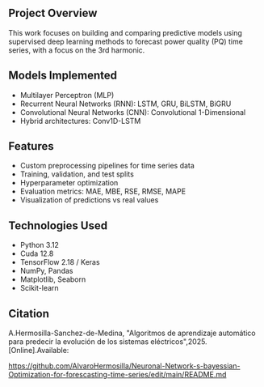 ##  Project Overview

This work focuses on building and comparing predictive models using supervised deep learning methods to forecast power quality (PQ) time series, with a focus on the 3rd harmonic.

##  Models Implemented

- Multilayer Perceptron (MLP)
- Recurrent Neural Networks (RNN): LSTM, GRU, BiLSTM, BiGRU
- Convolutional Neural Networks (CNN): Convolutional 1-Dimensional
- Hybrid architectures: Conv1D-LSTM
  
##  Features

- Custom preprocessing pipelines for time series data
- Training, validation, and test splits
- Hyperparameter optimization
- Evaluation metrics: MAE, MBE, RSE, RMSE, MAPE
- Visualization of predictions vs real values

##  Technologies Used

- Python 3.12
- Cuda 12.8
- TensorFlow 2.18 / Keras
- NumPy, Pandas
- Matplotlib, Seaborn
- Scikit-learn


##  Citation

A.Hermosilla-Sanchez-de-Medina, "Algoritmos de aprendizaje automático para
predecir la evolución de los sistemas eléctricos",2025. [Online].Available: 

https://github.com/AlvaroHermosilla/Neuronal-Network-s-bayessian-Optimization-for-forescasting-time-series/edit/main/README.md
